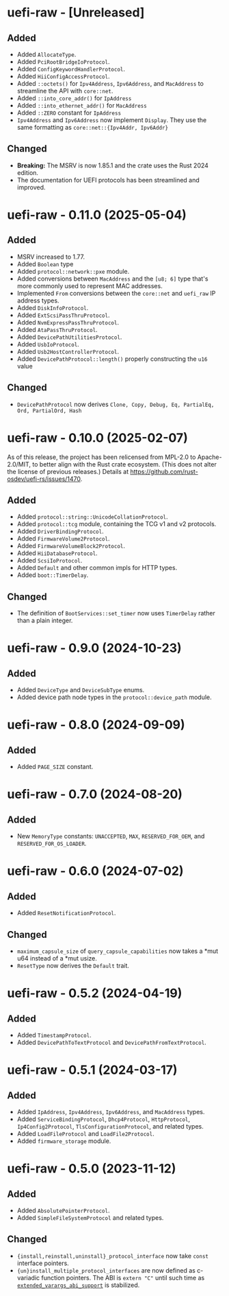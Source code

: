 # uefi-raw - [Unreleased]

## Added
- Added `AllocateType`.
- Added `PciRootBridgeIoProtocol`.
- Added `ConfigKeywordHandlerProtocol`.
- Added `HiiConfigAccessProtocol`.
- Added `::octets()` for `Ipv4Address`, `Ipv6Address`, and
  `MacAddress` to streamline the API with `core::net`.
- Added `::into_core_addr()` for `IpAddress`
- Added `::into_ethernet_addr()` for `MacAddress`
- Added `::ZERO` constant for `IpAddress`
- `Ipv4Address` and `Ipv6Address` now implement `Display`. They
  use the same formatting as `core::net::{Ipv4Addr, Ipv6Addr}`

## Changed
- **Breaking:** The MSRV is now 1.85.1 and the crate uses the Rust 2024 edition.
- The documentation for UEFI protocols has been streamlined and improved.

# uefi-raw - 0.11.0 (2025-05-04)

## Added
- MSRV increased to 1.77.
- Added `Boolean` type
- Added `protocol::network::pxe` module.
- Added conversions between `MacAddress` and the `[u8; 6]` type that's more commonly used to represent MAC addresses.
- Implemented `From` conversions between the `core::net` and `uefi_raw` IP
  address types.
- Added `DiskInfoProtocol`.
- Added `ExtScsiPassThruProtocol`.
- Added `NvmExpressPassThruProtocol`.
- Added `AtaPassThruProtocol`.
- Added `DevicePathUtilitiesProtocol`.
- Added `UsbIoProtocol`.
- Added `Usb2HostControllerProtocol`.
- Added  `DevicePathProtocol::length()` properly constructing the `u16` value

## Changed
- `DevicePathProtocol` now derives
  `Clone, Copy, Debug, Eq, PartialEq, Ord, PartialOrd, Hash`


# uefi-raw - 0.10.0 (2025-02-07)

As of this release, the project has been relicensed from MPL-2.0 to
Apache-2.0/MIT, to better align with the Rust crate ecosystem. (This does not
alter the license of previous releases.)
Details at <https://github.com/rust-osdev/uefi-rs/issues/1470>.

## Added

- Added `protocol::string::UnicodeCollationProtocol`.
- Added `protocol::tcg` module, containing the TCG v1 and v2 protocols.
- Added `DriverBindingProtocol`.
- Added `FirmwareVolume2Protocol`.
- Added `FirmwareVolumeBlock2Protocol`.
- Added `HiiDatabaseProtocol`.
- Added `ScsiIoProtocol`.
- Added `Default` and other common impls for HTTP types.
- Added `boot::TimerDelay`.

## Changed
- The definition of `BootServices::set_timer` now uses `TimerDelay` rather than
  a plain integer.


# uefi-raw - 0.9.0 (2024-10-23)

## Added

- Added `DeviceType` and `DeviceSubType` enums.
- Added device path node types in the `protocol::device_path` module.


# uefi-raw - 0.8.0 (2024-09-09)

## Added

- Added `PAGE_SIZE` constant.


# uefi-raw - 0.7.0 (2024-08-20)

## Added
- New `MemoryType` constants: `UNACCEPTED`, `MAX`, `RESERVED_FOR_OEM`, and
  `RESERVED_FOR_OS_LOADER`.


# uefi-raw - 0.6.0 (2024-07-02)

## Added
- Added `ResetNotificationProtocol`.

## Changed
- `maximum_capsule_size` of `query_capsule_capabilities` now takes a *mut u64 instead of a *mut usize.
- `ResetType` now derives the `Default` trait.


# uefi-raw - 0.5.2 (2024-04-19)

## Added
- Added `TimestampProtocol`.
- Added `DevicePathToTextProtocol` and `DevicePathFromTextProtocol`.


# uefi-raw - 0.5.1 (2024-03-17)

## Added
- Added `IpAddress`, `Ipv4Address`, `Ipv6Address`, and `MacAddress` types.
- Added `ServiceBindingProtocol`, `Dhcp4Protocol`, `HttpProtocol`,
  `Ip4Config2Protocol`, `TlsConfigurationProtocol`, and related types.
- Added `LoadFileProtocol` and `LoadFile2Protocol`.
- Added `firmware_storage` module.


# uefi-raw - 0.5.0 (2023-11-12)

## Added
- Added `AbsolutePointerProtocol`.
- Added `SimpleFileSystemProtocol` and related types.

## Changed
- `{install,reinstall,uninstall}_protocol_interface` now take `const` interface pointers.
- `{un}install_multiple_protocol_interfaces` are now defined as c-variadic
  function pointers. The ABI is `extern "C"` until such time as
  [`extended_varargs_abi_support`](https://github.com/rust-lang/rust/issues/100189)
  is stabilized.
